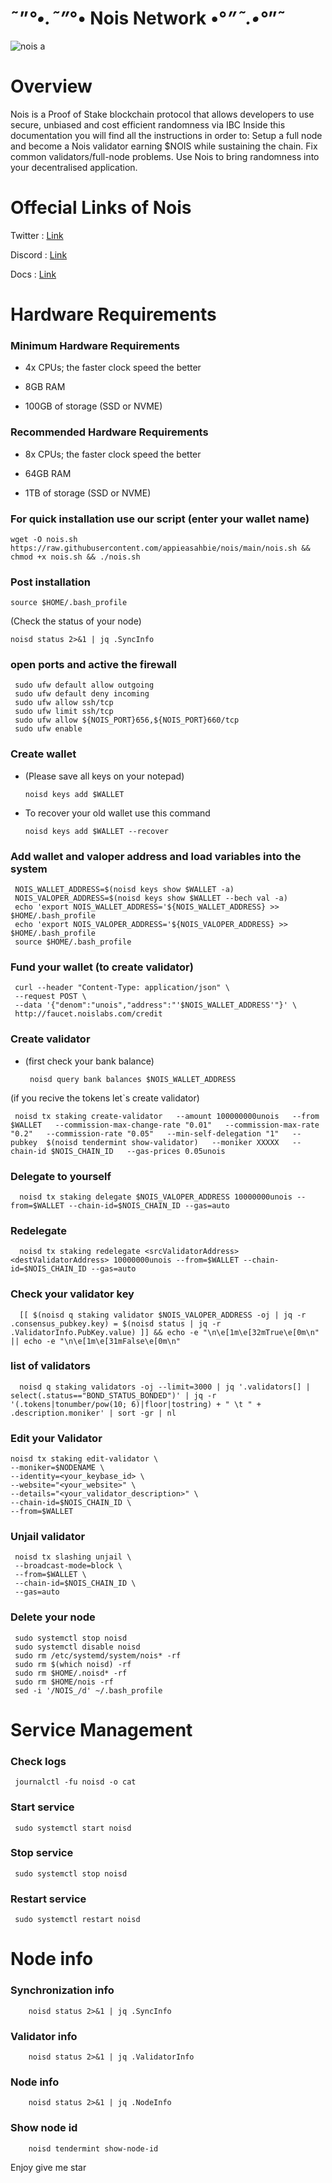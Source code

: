 # ˜”*°•.˜”*°• Nois Network •°*”˜.•°*”˜



![nois a](https://user-images.githubusercontent.com/108979536/196456662-b2ca218d-e4de-4b62-9ac2-37d94c6a48ed.svg)



# Overview
Nois is a Proof of Stake blockchain protocol that allows developers to use secure, unbiased and cost efficient randomness via IBC
Inside this documentation you will find all the instructions in order to:
Setup a full node and become a Nois validator earning $NOIS while sustaining the chain.
Fix common validators/full-node problems.
Use Nois to bring randomness into your decentralised application.


# Offecial Links of Nois

Twitter : [Link](https://twitter.com/NoisNetwork?t=ifCUTzCzJjzFSqUhg1YF4w&s=33)

Discord : [Link](https://discord.gg/xEvgMqyT)

Docs : [Link](https://docs.nois.network/)


# Hardware Requirements

### Minimum Hardware Requirements

  + 4x CPUs; the faster clock speed the better
  
  + 8GB RAM
    
  + 100GB of storage (SSD or NVME)
    
### Recommended Hardware Requirements

  + 8x CPUs; the faster clock speed the better
  
  + 64GB RAM
    
  + 1TB of storage (SSD or NVME)

### For quick installation use our script (enter your wallet name)

    wget -O nois.sh https://raw.githubusercontent.com/appieasahbie/nois/main/nois.sh && chmod +x nois.sh && ./nois.sh
    
    
### Post installation

    source $HOME/.bash_profile
    
 (Check the status of your node)

    noisd status 2>&1 | jq .SyncInfo
    
 ### open ports and active the firewall
   
     sudo ufw default allow outgoing
     sudo ufw default deny incoming
     sudo ufw allow ssh/tcp
     sudo ufw limit ssh/tcp
     sudo ufw allow ${NOIS_PORT}656,${NOIS_PORT}660/tcp
     sudo ufw enable
     
### Create wallet
 + (Please save all keys on your notepad)
 
       noisd keys add $WALLET
     
 + To recover your old wallet use this command

       noisd keys add $WALLET --recover
     
### Add wallet and valoper address and load variables into the system

     NOIS_WALLET_ADDRESS=$(noisd keys show $WALLET -a)
     NOIS_VALOPER_ADDRESS=$(noisd keys show $WALLET --bech val -a)
     echo 'export NOIS_WALLET_ADDRESS='${NOIS_WALLET_ADDRESS} >> $HOME/.bash_profile
     echo 'export NOIS_VALOPER_ADDRESS='${NOIS_VALOPER_ADDRESS} >> $HOME/.bash_profile
     source $HOME/.bash_profile
     
### Fund your wallet (to create validator)
    
     curl --header "Content-Type: application/json" \
     --request POST \
     --data '{"denom":"unois","address":"'$NOIS_WALLET_ADDRESS'"}' \
     http://faucet.noislabs.com/credit
     
### Create validator

  + (first check your bank balance)
     
         noisd query bank balances $NOIS_WALLET_ADDRESS
      
 (if you recive the tokens let`s create validator)

     noisd tx staking create-validator   --amount 100000000unois   --from $WALLET   --commission-max-change-rate "0.01"   --commission-max-rate "0.2"   --commission-rate "0.05"   --min-self-delegation "1"   --pubkey  $(noisd tendermint show-validator)   --moniker XXXXX   --chain-id $NOIS_CHAIN_ID   --gas-prices 0.05unois
  
### Delegate to yourself
      noisd tx staking delegate $NOIS_VALOPER_ADDRESS 10000000unois --from=$WALLET --chain-id=$NOIS_CHAIN_ID --gas=auto
      
### Redelegate
      noisd tx staking redelegate <srcValidatorAddress> <destValidatorAddress> 10000000unois --from=$WALLET --chain-id=$NOIS_CHAIN_ID --gas=auto
       
### Check your validator key
      [[ $(noisd q staking validator $NOIS_VALOPER_ADDRESS -oj | jq -r .consensus_pubkey.key) = $(noisd status | jq -r .ValidatorInfo.PubKey.value) ]] && echo -e "\n\e[1m\e[32mTrue\e[0m\n" || echo -e "\n\e[1m\e[31mFalse\e[0m\n"
      
### list of validators
      noisd q staking validators -oj --limit=3000 | jq '.validators[] | select(.status=="BOND_STATUS_BONDED")' | jq -r '(.tokens|tonumber/pow(10; 6)|floor|tostring) + " \t " + .description.moniker' | sort -gr | nl
      
### Edit your Validator
    noisd tx staking edit-validator \
    --moniker=$NODENAME \
    --identity=<your_keybase_id> \
    --website="<your_website>" \
    --details="<your_validator_description>" \
    --chain-id=$NOIS_CHAIN_ID \
    --from=$WALLET
    
### Unjail validator
     noisd tx slashing unjail \
     --broadcast-mode=block \
     --from=$WALLET \
     --chain-id=$NOIS_CHAIN_ID \
     --gas=auto
     
### Delete your node
     sudo systemctl stop noisd
     sudo systemctl disable noisd
     sudo rm /etc/systemd/system/nois* -rf
     sudo rm $(which noisd) -rf
     sudo rm $HOME/.noisd* -rf
     sudo rm $HOME/nois -rf
     sed -i '/NOIS_/d' ~/.bash_profile
     
     
# Service Management

 ### Check logs
     journalctl -fu noisd -o cat
     
### Start service
     sudo systemctl start noisd

### Stop service
     sudo systemctl stop noisd
     
### Restart service
     sudo systemctl restart noisd
     
# Node info

  ### Synchronization info
        noisd status 2>&1 | jq .SyncInfo
        
  ### Validator info
        noisd status 2>&1 | jq .ValidatorInfo
        
  ### Node info
        noisd status 2>&1 | jq .NodeInfo
        
  ### Show node id
        noisd tendermint show-node-id
     
   Enjoy give me star
    
 
   
      
    
      

